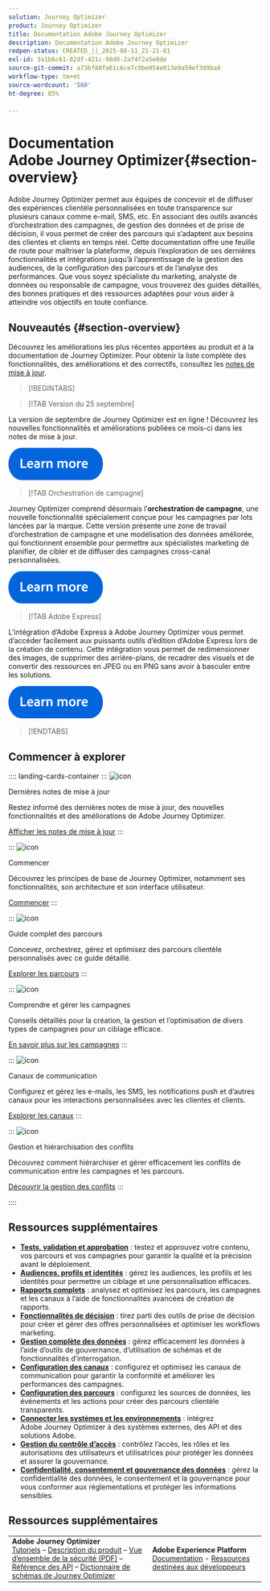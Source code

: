 ```yaml
---
solution: Journey Optimizer
product: Journey Optimizer
title: Documentation Adobe Journey Optimizer
description: Documentation Adobe Journey Optimizer
redpen-status: CREATED_||_2025-08-11_21-21-01
exl-id: 3a1b6c61-82df-421c-98d8-2af4f2a5e0de
source-git-commit: a73bf80fa61c6ce7c9be054e013e9a59ef3d9ba8
workflow-type: tm+mt
source-wordcount: '560'
ht-degree: 85%

---
```


# Documentation Adobe Journey Optimizer{#section-overview}

Adobe Journey Optimizer permet aux équipes de concevoir et de diffuser des expériences clientèle personnalisées en toute transparence sur plusieurs canaux comme e-mail, SMS, etc. En associant des outils avancés d’orchestration des campagnes, de gestion des données et de prise de décision, il vous permet de créer des parcours qui s’adaptent aux besoins des clientes et clients en temps réel. Cette documentation offre une feuille de route pour maîtriser la plateforme, depuis l’exploration de ses dernières fonctionnalités et intégrations jusqu’à l’apprentissage de la gestion des audiences, de la configuration des parcours et de l’analyse des performances. Que vous soyez spécialiste du marketing, analyste de données ou responsable de campagne, vous trouverez des guides détaillés, des bonnes pratiques et des ressources adaptées pour vous aider à atteindre vos objectifs en toute confiance.

## Nouveautés {#section-overview}

Découvrez les améliorations les plus récentes apportées au produit et à la documentation de Journey Optimizer. Pour obtenir la liste complète des fonctionnalités, des améliorations et des correctifs, consultez les [notes de mise à jour](../using/rn/release-notes.md).

>[!BEGINTABS]

>[!TAB Version du 25 septembre]

La version de septembre de Journey Optimizer est en ligne ! Découvrez les nouvelles fonctionnalités et améliorations publiées ce mois-ci dans les notes de mise à jour.

[![En savoir plus](using/assets/do-not-localize/learn-more-button.svg)](using/rn/release-notes.md)


>[!TAB Orchestration de campagne]

Journey Optimizer comprend désormais l’**orchestration de campagne**, une nouvelle fonctionnalité spécialement conçue pour les campagnes par lots lancées par la marque. Cette version présente une zone de travail d’orchestration de campagne et une modélisation des données améliorée, qui fonctionnent ensemble pour permettre aux spécialistes marketing de planifier, de cibler et de diffuser des campagnes cross-canal personnalisées.

[![En savoir plus](using/assets/do-not-localize/learn-more-button.svg)](using/orchestrated/gs-orchestrated-campaigns.md)

>[!TAB Adobe Express]

L’intégration d’Adobe Express à Adobe Journey Optimizer vous permet d’accéder facilement aux puissants outils d’édition d’Adobe Express lors de la création de contenu. Cette intégration vous permet de redimensionner des images, de supprimer des arrière-plans, de recadrer des visuels et de convertir des ressources en JPEG ou en PNG sans avoir à basculer entre les solutions.

[![En savoir plus](using/assets/do-not-localize/learn-more-button.svg)](using/integrations/express.md)


>[!ENDTABS]


## Commencer à explorer

:::: landing-cards-container
:::
![icon](https://cdn.experienceleague.adobe.com/icons/list-check.svg?lang=fr)

Dernières notes de mise à jour

Restez informé des dernières notes de mise à jour, des nouvelles fonctionnalités et des améliorations de Adobe Journey Optimizer.

[Afficher les notes de mise à jour](using/rn/release-notes.md)
:::

:::
![icon](https://cdn.experienceleague.adobe.com/icons/circle-play.svg?lang=fr)

Commencer

Découvrez les principes de base de Journey Optimizer, notamment ses fonctionnalités, son architecture et son interface utilisateur.

[Commencer](./rp_landing_pages/get-started-landing-page.md)
:::

:::
![icon](https://cdn.experienceleague.adobe.com/icons/code-branch.svg?lang=fr)

Guide complet des parcours

Concevez, orchestrez, gérez et optimisez des parcours clientèle personnalisés avec ce guide détaillé.

[Explorer les parcours](./rp_landing_pages/orchestrate-journeys-landing-page.md)
:::

:::
![icon](https://cdn.experienceleague.adobe.com/icons/bullhorn.svg?lang=fr)

Comprendre et gérer les campagnes

Conseils détaillés pour la création, la gestion et l’optimisation de divers types de campagnes pour un ciblage efficace.

[En savoir plus sur les campagnes](./rp_landing_pages/campaigns-landing-page.md)
:::

:::
![icon](https://cdn.experienceleague.adobe.com/icons/envelope.svg?lang=fr)

Canaux de communication

Configurez et gérez les e-mails, les SMS, les notifications push et d’autres canaux pour les interactions personnalisées avec les clientes et clients.

[Explorer les canaux](./using/channels/gs-channels.md)
:::

:::
![icon](https://cdn.experienceleague.adobe.com/icons/scale-balanced.svg?lang=fr)

Gestion et hiérarchisation des conflits

Découvrez comment hiérarchiser et gérer efficacement les conflits de communication entre les campagnes et les parcours.

[Découvrir la gestion des conflits](./rp_landing_pages/conflict-prioritization-landing-page.md)
:::

::::


## Ressources supplémentaires

- **[Tests, validation et approbation](./rp_landing_pages/test-landing-page.md)** : testez et approuvez votre contenu, vos parcours et vos campagnes pour garantir la qualité et la précision avant le déploiement.
- **[Audiences, profils et identités](./rp_landing_pages/audiences-profiles-identities-landing-page.md)** : gérez les audiences, les profils et les identités pour permettre un ciblage et une personnalisation efficaces.
- **[Rapports complets](./rp_landing_pages/reporting-landing-page.md)** : analysez et optimisez les parcours, les campagnes et les canaux à l’aide de fonctionnalités avancées de création de rapports.
- **[Fonctionnalités de décision](./rp_landing_pages/decisioning-landing-page.md)** : tirez parti des outils de prise de décision pour créer et gérer des offres personnalisées et optimiser les workflows marketing.
- **[Gestion complète des données](./rp_landing_pages/data-management-landing-page.md)** : gérez efficacement les données à l’aide d’outils de gouvernance, d’utilisation de schémas et de fonctionnalités d’interrogation.
- **[Configuration des canaux](./rp_landing_pages/configuration-landing-page.md)** : configurez et optimisez les canaux de communication pour garantir la conformité et améliorer les performances des campagnes.
- **[Configuration des parcours](./rp_landing_pages/configure-journeys-landing-page.md)** : configurez les sources de données, les événements et les actions pour créer des parcours clientèle transparents.
- **[Connecter les systèmes et les environnements](./rp_landing_pages/connect-systems-landing-page.md)** : intégrez Adobe Journey Optimizer à des systèmes externes, des API et des solutions Adobe.
- **[Gestion du contrôle d’accès](./rp_landing_pages/access-control-landing-page.md)** : contrôlez l’accès, les rôles et les autorisations des utilisateurs et utilisatrices pour protéger les données et assurer la gouvernance.
- **[Confidentialité, consentement et gouvernance des données](./rp_landing_pages/privacy-landing-page.md)** : gérez la confidentialité des données, le consentement et la gouvernance pour vous conformer aux réglementations et protéger les informations sensibles.

## Ressources supplémentaires

<table style="table-layout:fixed"><tr style="border: 0;">
<td><strong>Adobe Journey Optimizer</strong><br/>
<a href="https://experienceleague.adobe.com/docs/journey-optimizer-learn/tutorials/overview.html?lang=fr" target="_blank">Tutoriels</a> – <a href="https://helpx.adobe.com/fr/legal/product-descriptions/adobe-journey-optimizer.html" target="_blank">Description du produit</a> – <a href="https://www.adobe.com/content/dam/cc/en/security/pdfs/AJO_SecurityOverview.pdf" target="_blank">Vue d’ensemble de la sécurité (PDF)</a> – <a href="https://developer.adobe.com/journey-optimizer-apis/" target="_blank">Référence des API</a> – <a href="https://experienceleague.adobe.com/tools/ajo-schemas/schema-dictionary.html?lang=fr" target="_blank">Dictionnaire de schémas de Journey Optimizer</a>

</td>
<td><strong>Adobe Experience Platform</strong><br/>
<a href="https://experienceleague.adobe.com/docs/experience-platform/landing/home.html?lang=fr" target="_blank">Documentation</a> - <a href="https://www.adobe.com/fr/experience-platform/documentation-and-developer-resources.html" target="_blank">Ressources destinées aux développeurs</a>
</td>
</tr></table>

<!--table style="table-layout:auto"><tr style="border: 0;"><td><img src="using/assets/do-not-localize/newsletter.png"></td><td>
<b>Stay informed and elevate your Adobe Journey Optimizer experience!</b><br/>Sign up for our quarterly newsletter. Gain exclusive access to the latest product updates, captivating stories, real-world use cases, valuable tips, and more – all delivered directly to your inbox every quarter. <a href="https://www.adobe.com/subscription/Adobe_Journey_Optimizer_NL.html">Sign up today!</a></td></tr></table-->
